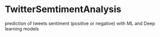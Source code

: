 # TwitterSemtimentAnalysis
prediction of tweets sentiment (positive or negative) with ML and Deep learning models
